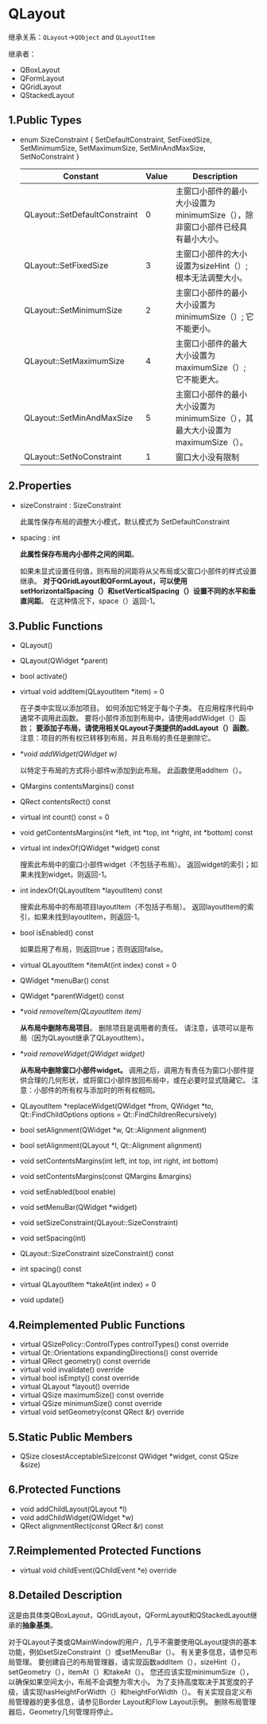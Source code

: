# QLayout

继承关系：`QLayout`->`QObject` and `QLayoutItem`

继承者：

- QBoxLayout
- QFormLayout
- QGridLayout
- QStackedLayout

## 1.Public Types

- enum SizeConstraint { SetDefaultConstraint, SetFixedSize, SetMinimumSize, SetMaximumSize, SetMinAndMaxSize, SetNoConstraint }

  | Constant                      | Value | Description                                                  |
  | ----------------------------- | ----- | ------------------------------------------------------------ |
  | QLayout::SetDefaultConstraint | 0     | 主窗口小部件的最小大小设置为minimumSize（），除非窗口小部件已经具有最小大小。 |
  | QLayout::SetFixedSize         | 3     | 主窗口小部件的大小设置为sizeHint（）; 根本无法调整大小。     |
  | QLayout::SetMinimumSize       | 2     | 主窗口小部件的最小大小设置为minimumSize（）; 它不能更小。    |
  | QLayout::SetMaximumSize       | 4     | 主窗口小部件的最大大小设置为maximumSize（）; 它不能更大。    |
  | QLayout::SetMinAndMaxSize     | 5     | 主窗口小部件的最小大小设置为minimumSize（），其最大大小设置为maximumSize（）。 |
  | QLayout::SetNoConstraint      | 1     | 窗口大小没有限制                                             |

  

## 2.Properties

- sizeConstraint : SizeConstraint

  此属性保存布局的调整大小模式，默认模式为 SetDefaultConstraint

- spacing : int 

  **此属性保存布局内小部件之间的间距**。

  如果未显式设置任何值，则布局的间距将从父布局或父窗口小部件的样式设置继承。
  **对于QGridLayout和QFormLayout，可以使用setHorizontalSpacing（）和setVerticalSpacing（）设置不同的水平和垂直间距**。 在这种情况下，space（）返回-1。

## 3.Public Functions

- QLayout()

- QLayout(QWidget *parent)

- bool activate()

- virtual void addItem(QLayoutItem *item) = 0

  在子类中实现以添加项目。 如何添加它特定于每个子类。
  在应用程序代码中通常不调用此函数。 要将小部件添加到布局中，请使用addWidget（）函数； **要添加子布局，请使用相关QLayout子类提供的addLayout（）函数**。
  注意：项目的所有权已转移到布局，并且布局的责任是删除它。

- **void addWidget(QWidget *w)**

  以特定于布局的方式将小部件w添加到此布局。 此函数使用addItem（）。

- QMargins contentsMargins() const

- QRect contentsRect() const

- virtual int count() const = 0

- void getContentsMargins(int *left, int *top, int *right, int *bottom) const

- virtual int indexOf(QWidget *widget) const

  搜索此布局中的窗口小部件widget（不包括子布局）。
  返回widget的索引；如果未找到widget，则返回-1。

- int indexOf(QLayoutItem *layoutItem) const

  搜索此布局中的布局项目layoutItem（不包括子布局）。
  返回layoutItem的索引，如果未找到layoutItem，则返回-1。

- bool isEnabled() const

  如果启用了布局，则返回true；否则返回false。 

- virtual QLayoutItem *itemAt(int index) const = 0

- QWidget *menuBar() const

- QWidget *parentWidget() const

- **void removeItem(QLayoutItem *item)**

  **从布局中删除布局项目**。 删除项目是调用者的责任。
  请注意，该项可以是布局（因为QLayout继承了QLayoutItem）。

- **void removeWidget(QWidget *widget)**

  **从布局中删除窗口小部件widget。** 调用之后，调用方有责任为窗口小部件提供合理的几何形状，或将窗口小部件放回布局中，或在必要时显式隐藏它。
  注意：小部件的所有权与添加时的所有权相同。

- QLayoutItem *replaceWidget(QWidget *from, QWidget *to, Qt::FindChildOptions options = Qt::FindChildrenRecursively)

- bool setAlignment(QWidget *w, Qt::Alignment alignment)

- bool setAlignment(QLayout *l, Qt::Alignment alignment)

- void setContentsMargins(int left, int top, int right, int bottom)

- void setContentsMargins(const QMargins &margins)

- void setEnabled(bool enable)

- void setMenuBar(QWidget *widget)

- void setSizeConstraint(QLayout::SizeConstraint)

- void setSpacing(int)

- QLayout::SizeConstraint sizeConstraint() const

- int spacing() const

- virtual QLayoutItem *takeAt(int index) = 0

- void update()

## 4.Reimplemented Public Functions

- virtual QSizePolicy::ControlTypes controlTypes() const override
- virtual Qt::Orientations expandingDirections() const override
- virtual QRect geometry() const override
- virtual void invalidate() override
- virtual bool isEmpty() const override
- virtual QLayout *layout() override
- virtual QSize maximumSize() const override
- virtual QSize minimumSize() const override
- virtual void setGeometry(const QRect &r) override

## 5.Static Public Members

- QSize closestAcceptableSize(const QWidget *widget, const QSize &size)

## 6.Protected Functions

- void addChildLayout(QLayout *l)
- void addChildWidget(QWidget *w)
- QRect alignmentRect(const QRect &r) const

## 7.Reimplemented Protected Functions

- virtual void childEvent(QChildEvent *e) override

## 8.Detailed Description

这是由具体类QBoxLayout，QGridLayout，QFormLayout和QStackedLayout继承的**抽象基类**。

对于QLayout子类或QMainWindow的用户，几乎不需要使用QLayout提供的基本功能，例如setSizeConstraint（）或setMenuBar（）。 有关更多信息，请参见布局管理。
要创建自己的布局管理器，请实现函数addItem（），sizeHint（），setGeometry（），itemAt（）和takeAt（）。 您还应该实现minimumSize（），以确保如果空间太小，布局不会调整为零大小。 为了支持高度取决于其宽度的子级，请实现hasHeightForWidth（）和heightForWidth（）。 有关实现自定义布局管理器的更多信息，请参见Border Layout和Flow Layout示例。
删除布局管理器后，Geometry几何管理将停止。